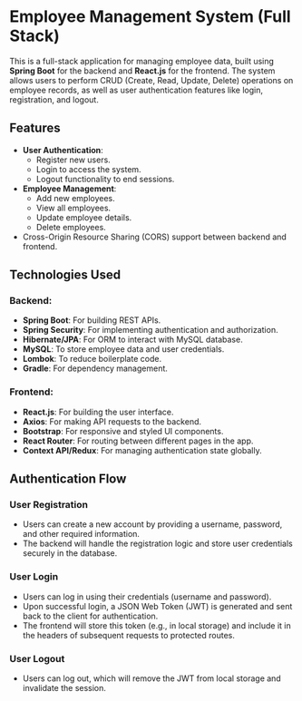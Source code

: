 # Employee Management System (Full Stack)

This is a full-stack application for managing employee data, built using **Spring Boot** for the backend and **React.js** for the frontend. The system allows users to perform CRUD (Create, Read, Update, Delete) operations on employee records, as well as user authentication features like login, registration, and logout.

## Features
- **User Authentication**:
  - Register new users.
  - Login to access the system.
  - Logout functionality to end sessions.
- **Employee Management**:
  - Add new employees.
  - View all employees.
  - Update employee details.
  - Delete employees.
- Cross-Origin Resource Sharing (CORS) support between backend and frontend.

## Technologies Used

### Backend:
- **Spring Boot**: For building REST APIs.
- **Spring Security**: For implementing authentication and authorization.
- **Hibernate/JPA**: For ORM to interact with MySQL database.
- **MySQL**: To store employee data and user credentials.
- **Lombok**: To reduce boilerplate code.
- **Gradle**: For dependency management.

### Frontend:
- **React.js**: For building the user interface.
- **Axios**: For making API requests to the backend.
- **Bootstrap**: For responsive and styled UI components.
- **React Router**: For routing between different pages in the app.
- **Context API/Redux**: For managing authentication state globally.

## Authentication Flow

### User Registration
- Users can create a new account by providing a username, password, and other required information.
- The backend will handle the registration logic and store user credentials securely in the database.

### User Login
- Users can log in using their credentials (username and password).
- Upon successful login, a JSON Web Token (JWT) is generated and sent back to the client for authentication.
- The frontend will store this token (e.g., in local storage) and include it in the headers of subsequent requests to protected routes.

### User Logout
- Users can log out, which will remove the JWT from local storage and invalidate the session.

